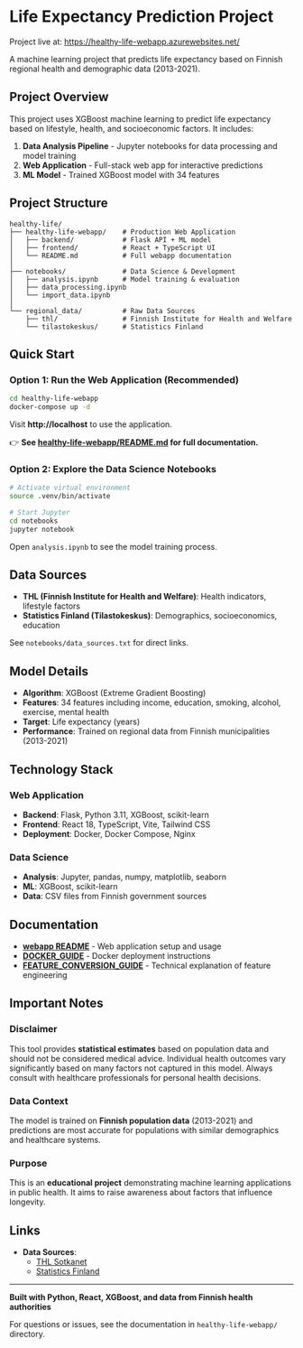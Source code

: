 # Life Expectancy Prediction Project

Project live at: https://healthy-life-webapp.azurewebsites.net/

A machine learning project that predicts life expectancy based on Finnish regional health and demographic data (2013-2021).

## Project Overview

This project uses XGBoost machine learning to predict life expectancy based on lifestyle, health, and socioeconomic factors. It includes:

1. **Data Analysis Pipeline** - Jupyter notebooks for data processing and model training
2. **Web Application** - Full-stack web app for interactive predictions
3. **ML Model** - Trained XGBoost model with 34 features

## Project Structure

```
healthy-life/
├── healthy-life-webapp/    # Production Web Application
│   ├── backend/            # Flask API + ML model
│   ├── frontend/           # React + TypeScript UI
│   └── README.md           # Full webapp documentation
│
├── notebooks/              # Data Science & Development
│   ├── analysis.ipynb      # Model training & evaluation
│   ├── data_processing.ipynb
│   └── import_data.ipynb
│
└── regional_data/          # Raw Data Sources
    ├── thl/                # Finnish Institute for Health and Welfare
    └── tilastokeskus/      # Statistics Finland
```

## Quick Start

### Option 1: Run the Web Application (Recommended)

```bash
cd healthy-life-webapp
docker-compose up -d
```

Visit **http://localhost** to use the application.

👉 **See [healthy-life-webapp/README.md](healthy-life-webapp/README.md) for full documentation.**

### Option 2: Explore the Data Science Notebooks

```bash
# Activate virtual environment
source .venv/bin/activate

# Start Jupyter
cd notebooks
jupyter notebook
```

Open `analysis.ipynb` to see the model training process.

## Data Sources

- **THL (Finnish Institute for Health and Welfare)**: Health indicators, lifestyle factors
- **Statistics Finland (Tilastokeskus)**: Demographics, socioeconomics, education

See `notebooks/data_sources.txt` for direct links.

## Model Details

- **Algorithm**: XGBoost (Extreme Gradient Boosting)
- **Features**: 34 features including income, education, smoking, alcohol, exercise, mental health
- **Target**: Life expectancy (years)
- **Performance**: Trained on regional data from Finnish municipalities (2013-2021)

## Technology Stack

### Web Application
- **Backend**: Flask, Python 3.11, XGBoost, scikit-learn
- **Frontend**: React 18, TypeScript, Vite, Tailwind CSS
- **Deployment**: Docker, Docker Compose, Nginx

### Data Science
- **Analysis**: Jupyter, pandas, numpy, matplotlib, seaborn
- **ML**: XGBoost, scikit-learn
- **Data**: CSV files from Finnish government sources

## Documentation

- **[webapp README](healthy-life-webapp/README.md)** - Web application setup and usage
- **[DOCKER_GUIDE](healthy-life-webapp/DOCKER_GUIDE.md)** - Docker deployment instructions
- **[FEATURE_CONVERSION_GUIDE](healthy-life-webapp/FEATURE_CONVERSION_GUIDE.md)** - Technical explanation of feature engineering

## Important Notes

### Disclaimer
This tool provides **statistical estimates** based on population data and should not be considered medical advice. Individual health outcomes vary significantly based on many factors not captured in this model. Always consult with healthcare professionals for personal health decisions.

### Data Context
The model is trained on **Finnish population data** (2013-2021) and predictions are most accurate for populations with similar demographics and healthcare systems.

### Purpose
This is an **educational project** demonstrating machine learning applications in public health. It aims to raise awareness about factors that influence longevity.



## Links

- **Data Sources**:
  - [THL Sotkanet](https://sotkanet.fi/sotkanet/en/haku)
  - [Statistics Finland](https://pxdata.stat.fi/PXWeb/pxweb/en/StatFin/)

---

**Built with Python, React, XGBoost, and data from Finnish health authorities**

For questions or issues, see the documentation in `healthy-life-webapp/` directory.
